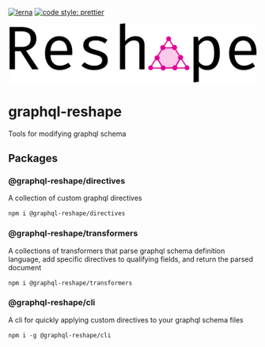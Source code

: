 [![lerna](https://img.shields.io/badge/maintained%20with-lerna-cc00ff.svg)](https://lernajs.io/)
[![code style: prettier](https://img.shields.io/badge/code_style-prettier-ff69b4.svg?style=flat)](https://github.com/prettier/prettier)

<p align="center"><img src="./graphql-reshape-logo.svg" width="500px" alt="GraphQL Reshape Logo"></p>

# graphql-reshape

Tools for modifying graphql schema

## Packages

### @graphql-reshape/directives

A collection of custom graphql directives

```
npm i @graphql-reshape/directives
```

### @graphql-reshape/transformers

A collections of transformers that parse graphql schema definition language, add specific directives to qualifying fields, and return the parsed document

```
npm i @graphql-reshape/transformers
```

### @graphql-reshape/cli

A cli for quickly applying custom directives to your graphql schema files

```
npm i -g @graphql-reshape/cli
```
